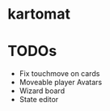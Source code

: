# kartomat

# TODOs

- Fix touchmove on cards
- Moveable player Avatars
- Wizard board
- State editor
